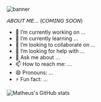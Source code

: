 ![banner](https://i.ibb.co/phdG4KY/README-md-MAtheus-Barbosa-Almeida-1.gif)



𝘈𝘉𝘖𝘜𝘛 𝘔𝘌... (𝘊𝘖𝘔𝘐𝘕𝘎 𝘚𝘖𝘖𝘕) 



- 🔭 I’m currently working on ...
- 🌱 I’m currently learning ...
- 👯 I’m looking to collaborate on ...
- 🤔 I’m looking for help with ...
- 💬 Ask me about ...
- 📫 How to reach me: ...
- 😄 Pronouns: ...
- ⚡ Fun fact: ...


![Matheus's GitHub stats](https://github-readme-stats.vercel.app/api?username=MatheusB2002&show_icons=true&theme=midnight-purple)
